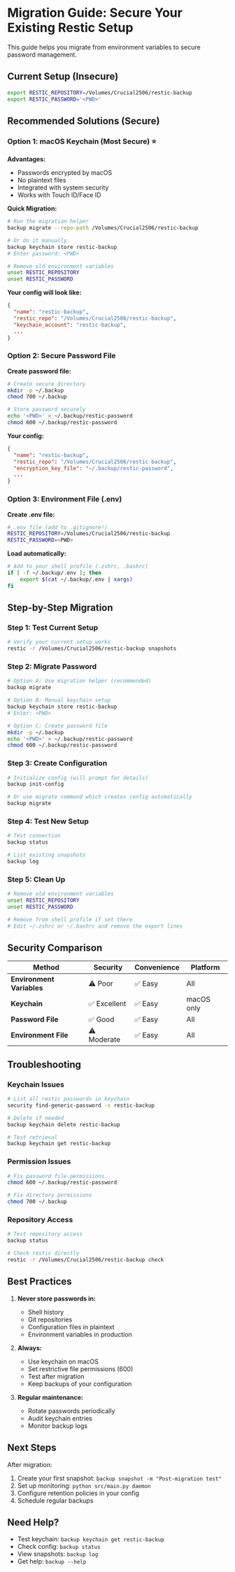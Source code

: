 # Migration Guide: Secure Your Existing Restic Setup

This guide helps you migrate from environment variables to secure password management.

## Current Setup (Insecure)
```bash
export RESTIC_REPOSITORY=/Volumes/Crucial2506/restic-backup
export RESTIC_PASSWORD='<PWD>'
```

## Recommended Solutions (Secure)

### Option 1: macOS Keychain (Most Secure) ⭐

**Advantages:**
- Passwords encrypted by macOS 
- No plaintext files
- Integrated with system security
- Works with Touch ID/Face ID

**Quick Migration:**
```bash
# Run the migration helper
backup migrate --repo-path /Volumes/Crucial2506/restic-backup

# Or do it manually
backup keychain store restic-backup
# Enter password: <PWD>

# Remove old environment variables
unset RESTIC_REPOSITORY
unset RESTIC_PASSWORD
```

**Your config will look like:**
```json
{
  "name": "restic-backup",
  "restic_repo": "/Volumes/Crucial2506/restic-backup",
  "keychain_account": "restic-backup",
  ...
}
```

### Option 2: Secure Password File

**Create password file:**
```bash
# Create secure directory
mkdir -p ~/.backup
chmod 700 ~/.backup

# Store password securely
echo '<PWD>' > ~/.backup/restic-password
chmod 600 ~/.backup/restic-password
```

**Your config:**
```json
{
  "name": "restic-backup", 
  "restic_repo": "/Volumes/Crucial2506/restic-backup",
  "encryption_key_file": "~/.backup/restic-password",
  ...
}
```

### Option 3: Environment File (.env)

**Create .env file:**
```bash
# .env file (add to .gitignore!)
RESTIC_REPOSITORY=/Volumes/Crucial2506/restic-backup
RESTIC_PASSWORD=<PWD>
```

**Load automatically:**
```bash
# Add to your shell profile (.zshrc, .bashrc)
if [ -f ~/.backup/.env ]; then
    export $(cat ~/.backup/.env | xargs)
fi
```

## Step-by-Step Migration

### Step 1: Test Current Setup
```bash
# Verify your current setup works
restic -r /Volumes/Crucial2506/restic-backup snapshots
```

### Step 2: Migrate Password
```bash
# Option A: Use migration helper (recommended)
backup migrate

# Option B: Manual keychain setup
backup keychain store restic-backup
# Enter: <PWD>

# Option C: Create password file
mkdir -p ~/.backup
echo '<PWD>' > ~/.backup/restic-password
chmod 600 ~/.backup/restic-password
```

### Step 3: Create Configuration
```bash
# Initialize config (will prompt for details)
backup init-config

# Or use migrate command which creates config automatically
backup migrate
```

### Step 4: Test New Setup
```bash
# Test connection
backup status

# List existing snapshots
backup log
```

### Step 5: Clean Up
```bash
# Remove old environment variables
unset RESTIC_REPOSITORY
unset RESTIC_PASSWORD

# Remove from shell profile if set there
# Edit ~/.zshrc or ~/.bashrc and remove the export lines
```

## Security Comparison

| Method | Security | Convenience | Platform |
|--------|----------|-------------|----------|
| **Environment Variables** | ⚠️ Poor | ✅ Easy | All |
| **Keychain** | ✅ Excellent | ✅ Easy | macOS only |
| **Password File** | ✅ Good | ✅ Easy | All |
| **Environment File** | ⚠️ Moderate | ✅ Easy | All |

## Troubleshooting

### Keychain Issues
```bash
# List all restic passwords in keychain
security find-generic-password -s restic-backup

# Delete if needed
backup keychain delete restic-backup

# Test retrieval
backup keychain get restic-backup
```

### Permission Issues
```bash
# Fix password file permissions
chmod 600 ~/.backup/restic-password

# Fix directory permissions  
chmod 700 ~/.backup
```

### Repository Access
```bash
# Test repository access
backup status

# Check restic directly
restic -r /Volumes/Crucial2506/restic-backup check
```

## Best Practices

1. **Never store passwords in:**
   - Shell history
   - Git repositories
   - Configuration files in plaintext
   - Environment variables in production

2. **Always:**
   - Use keychain on macOS
   - Set restrictive file permissions (600)
   - Test after migration
   - Keep backups of your configuration

3. **Regular maintenance:**
   - Rotate passwords periodically
   - Audit keychain entries
   - Monitor backup logs

## Next Steps

After migration:
1. Create your first snapshot: `backup snapshot -m "Post-migration test"`
2. Set up monitoring: `python src/main.py daemon`
3. Configure retention policies in your config
4. Schedule regular backups

## Need Help?

- Test keychain: `backup keychain get restic-backup`
- Check config: `backup status`  
- View snapshots: `backup log`
- Get help: `backup --help`